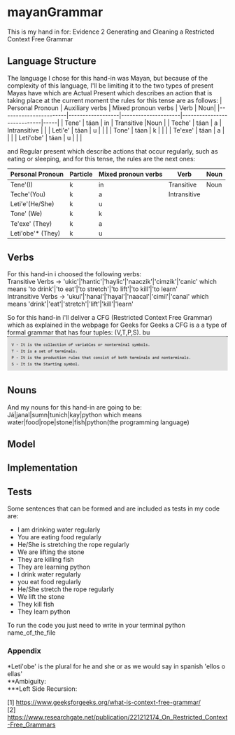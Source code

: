 # mayanGrammar
This is my hand in for:  Evidence 2 Generating and Cleaning a Restricted Context Free Grammar 

## Language Structure 
The language I chose for this hand-in was Mayan, but because of the complexity of this language, I'll be limiting it to the two types of present Mayas have which are Actual Present which describes an action that is taking place at the current moment the rules for this tense are as follows:
| Personal Pronoun     | Auxiliary verbs   | Mixed pronoun verbs | Verb                       | Noun|
|-----------------------|------------------|---------------------|----------------------------|-----|
| Tene'                 | táan             | in                  |   Transitive               |Noun |
| Teche'                | táan             | a                   |   Intransitive             |     |
| Leti'e'               | táan             | u                   |                            |     |
| Tone'                 | táan             | k                   |                            |     |
| Te'exe'               | táan             | a                   |                            |     |
| Leti'obe'             | táan             | u                   |                            |     |

and  Regular present which describe actions that occur regularly, such as eating or sleeping, and for this tense, the rules are the next ones:

| Personal Pronoun      | Particle        | Mixed pronoun verbs | Verb                       | Noun |
|-----------------------|-----------------|---------------------|----------------------------|------|
| Tene'(I)              | k               | in                  |   Transitive               | Noun |
| Teche'(You)           | k               | a                   |   Intransitive             |      |
| Leti'e'(He/She)       | k               | u                   |                            |      |
| Tone' (We)            | k               | k                   |                            |      |
| Te'exe' (They)        | k               | a                   |                            |      | 
| Leti'obe'* (They)     | k               | u                   |                            |      |


## Verbs
For this hand-in i choosed the following verbs: <br />
Transitive Verbs -> 'ukic'|'hantic'|'haylic'|'naaczik'|'cimzik'|'canic' which means 'to drink'|'to eat'|'to stretch'|'to lift'|'to kill'|'to learn' <br />
Intransitive Verbs -> 'ukul'|'hanal'|'hayal'|'naacal'|'cimil'|'canal' which means 'drink'|'eat'|'stretch'|'lift'|'kill'|'learn' <br />


So for this hand-in i'll deliver a CFG (Restricted Context Free Grammar) which as explained in the webpage for Geeks for Geeks a CFG is a a type of formal grammar that has four tuples: (V,T,P,S). bu<br />
![alt text](https://github.com/elunacado/mayanGrammar/blob/main/rcfg.png)

## Nouns
And my nouns for this hand-in are going to be: <br />
Já|janal|sumn|tunich|kay|python which means water|food|rope|stone|fish|python(the programming language) <br />

## Model

## Implementation


## Tests
Some sentences that can be formed and are included as tests in my code are:
* I am drinking water regularly
* You are eating food regularly
* He/She is stretching the rope regularly
* We are lifting the stone
* They are killing fish
* They are learning python
* I drink water regularly
* you eat food regularly
* He/She stretch the rope regularly
* We lift the stone
* They kill fish
* They learn python

To run the code you just need to write in your terminal python name_of_the_file

### Appendix
*Leti'obe' is the plural for he and she or as we would say in spanish 'ellos o ellas' <br />
**Ambiguity: <br />
***Left Side Recursion: <br />

[1] https://www.geeksforgeeks.org/what-is-context-free-grammar/ <br />
[2] https://www.researchgate.net/publication/221212174_On_Restricted_Context-Free_Grammars
